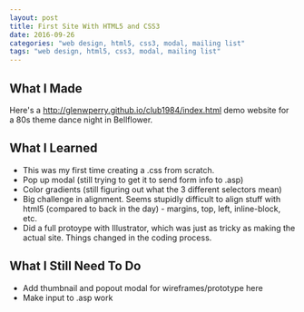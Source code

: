 ```yaml
---
layout: post
title: First Site With HTML5 and CSS3
date: 2016-09-26
categories: "web design, html5, css3, modal, mailing list"
tags: "web design, html5, css3, modal, mailing list"
---
```


What I Made
------------
Here's a <http://glenwperry.github.io/club1984/index.html> demo website for a 80s theme dance night in Bellflower.

What I Learned
-----------------

- This was my first time creating a .css from scratch.
- Pop up modal (still trying to get it to send form info to .asp)
- Color gradients (still figuring out what the 3 different selectors mean)
- Big challenge in alignment. Seems stupidly difficult to align stuff with html5 (compared to back in the day) - margins, top, left, inline-block, etc.
- Did a full protoype with Illustrator, which was just as tricky as making the actual site. Things changed in the coding process.

What I Still Need To Do
-----------------------

- Add thumbnail and popout modal for wireframes/prototype here
- Make input to .asp work
